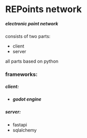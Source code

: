 # REPoints network
##### electronic point network 

consists of two parts:
* client
* server

all parts based on python

### frameworks:

##### client:

* ##### godot engine

##### server:

* fastapi
* sqlalchemy